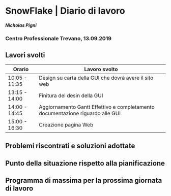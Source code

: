 

# SnowFlake | Diario di lavoro
##### Nicholas Pigni
### Centro Professionale Trevano, 13.09.2019

## Lavori svolti


|Orario        |Lavoro svolto|
|--------------|---------------------------------------|
|10:05 - 11:35 |Design su carta della GUI che dovrà avere il sito web|
|13:15 - 14:00 |Finitura del desin della GUI|
|14:00 - 14:45 |Aggiornamento Gantt Effettivo e completamento documentazione riguardo alle GUI|
|15:00 - 16:30 |Creazione pagina Web|

##  Problemi riscontrati e soluzioni adottate


##  Punto della situazione rispetto alla pianificazione


## Programma di massima per la prossima giornata di lavoro